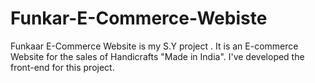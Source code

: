 # Funkar-E-Commerce-Webiste

Funkaar E-Commerce Website is my S.Y project . It is an E-commerce Website for the sales of Handicrafts "Made in India".
I've developed the front-end for this project.
